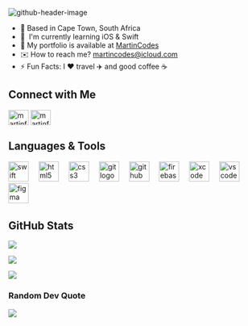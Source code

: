 ![github-header-image](https://github.com/MartinFlischman/MartinFlischman/assets/26260699/2c48e874-64ea-4ab4-9f0e-7b4fa53e1dfc)

* 📍  Based in Cape Town, South Africa
* 🌱  I'm currently learning iOS & Swift
* 🤖  My portfolio is available at [MartinCodes](https://bento.me/martincodes)
* ✉️  How to reach me? [martincodes@icloud.com](mailto:martincodes@icloud.com)
* ⚡  Fun Facts: I ❤️ travel ✈️ and good coffee ☕️

## Connect with Me
<p align="left">
<a href="https://linkedin.com/in/martinflischman" target="_blank"><img align="center" src="https://raw.githubusercontent.com/rahuldkjain/github-profile-readme-generator/master/src/images/icons/Social/linked-in-alt.svg" alt="martinflischman" height="30" width="40" /></a>
<a href="https://twitter.com/martinflischman" target="_blank"><img align="center" src="https://raw.githubusercontent.com/rahuldkjain/github-profile-readme-generator/master/src/images/icons/Social/twitter.svg" alt="martinflischman" height="30" width="40" /></a>
</p>

## Languages & Tools
<div align="left">
  <img src="https://cdn.jsdelivr.net/gh/devicons/devicon/icons/swift/swift-original.svg" height="40" alt="swift logo"  />
  <img width="12" />
  <img src="https://cdn.jsdelivr.net/gh/devicons/devicon/icons/html5/html5-original.svg" height="40" alt="html5 logo"  />
  <img width="12" />
  <img src="https://cdn.jsdelivr.net/gh/devicons/devicon/icons/css3/css3-original.svg" height="40" alt="css3 logo"  />
  <img width="12" />
  <img src="https://cdn.jsdelivr.net/gh/devicons/devicon/icons/git/git-original.svg" height="40" alt="git logo"  />
  <img width="12" />
  <img src="https://cdn.jsdelivr.net/gh/devicons/devicon/icons/github/github-original.svg" height="40" alt="github logo"  />
  <img width="12" />
  <img src="https://cdn.jsdelivr.net/gh/devicons/devicon/icons/firebase/firebase-plain.svg" height="40" alt="firebase logo"  />
  <img width="12" />
  <img src="https://cdn.jsdelivr.net/gh/devicons/devicon/icons/xcode/xcode-original.svg" height="40" alt="xcode logo"  />
  <img width="12" />
  <img src="https://cdn.jsdelivr.net/gh/devicons/devicon/icons/vscode/vscode-original.svg" height="40" alt="vscode logo"  />
  <img width="12" />
  <img src="https://cdn.jsdelivr.net/gh/devicons/devicon/icons/figma/figma-original.svg" height="40" alt="figma logo"  />
  <img width="12" />
</div>

###

## GitHub Stats
<div align="left">
<p><img src="https://github-readme-stats.vercel.app/api/top-langs/?username=MartinFlischman&theme=dracula&hide_border=true&layout=compact"><p>
<p><img src="https://github-readme-stats.vercel.app/api?username=MartinFlischman&theme=dracula&hide_border=true&show_icons=true"><p>
<p><img src="https://github-readme-streak-stats.herokuapp.com/?user=MartinFlischman&theme=dracula&hide_border=true"><p>
</div>

### Random Dev Quote
![](https://quotes-github-readme.vercel.app/api?type=horizontal&theme=radical)
